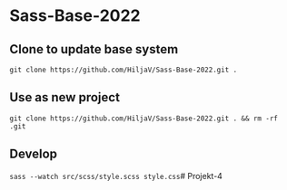 # Sass-Base-2022

## Clone to update base system
`git clone https://github.com/HiljaV/Sass-Base-2022.git .`

## Use as new project
`git clone https://github.com/HiljaV/Sass-Base-2022.git . && rm -rf .git`

## Develop
`sass --watch src/scss/style.scss style.css`# Projekt-4
